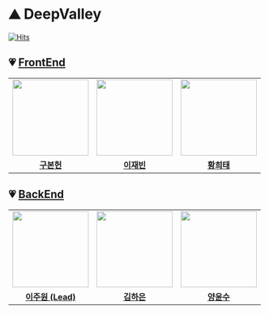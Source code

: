 # ⛰️ DeepValley 

[![Hits](https://hits.seeyoufarm.com/api/count/incr/badge.svg?url=https%3A%2F%2Fblog.false.kr%2Fgithub%2FGitHub-Profile-Setting%2F&count_bg=%2379C83D&title_bg=%23555555&icon=&icon_color=%23E7E7E7&title=hits&edge_flat=false)](https://hits.seeyoufarm.com)

## 💗 [FrontEnd](https://github.com/JJHHYB/deepvalley-front)

<table>
 <tr>
    <td align="center"><a href="https://github.com/nnevia"><img src="https://github.com/JJHHYB/.github/assets/72500673/2f451f65-d528-41f7-bd45-2523b1690cd5" width="150px" height="150px"></a></td>
   <td align="center"><a href="https://github.com/nowxempty"><img src="https://github.com/JJHHYB/.github/assets/72500673/e868d989-6cf1-4223-9a70-9cac1c11c841" width="150px" height="150px"></a></td>
    <td align="center"><a href="https://github.com/hwangheetae"><img src="https://github.com/JJHHYB/.github/assets/72500673/539868c7-5eed-40c3-8cd0-fd29cd4aafbf" width="150px" height="150px"></a></td>
</tr>
  <tr>
    <td align="center"><a href="https://github.com/nnevia"><b>구본헌</b></a></td>
    <td align="center"><a href="https://github.com/nowxempty"><b>이재빈</b></a></td>
    <td align="center"><a href="https://github.com/hwangheetae"><b>황희태</b></a></td>
  </tr>
</table>

## 💗 [BackEnd](https://github.com/JJHHYB/deepvalley-back)

<table>
 <tr>
    <td align="center"><a href="https://github.com/sshinylee"><img src="https://github.com/JJHHYB/.github/assets/72500673/420af172-76bc-4f9a-9ed6-6523997f5aa5" width="150px" height="150px"></a></td>
    <td align="center"><a href="https://github.com/hanni66"><img src="https://github.com/JJHHYB/.github/assets/72500673/d1146348-da49-43e1-a1a0-2ade9622bd4d" width="150px" height="150px"></a></td>
    <td align="center"><a href="https://github.com/Berygna"><img src="https://github.com/JJHHYB/.github/assets/72500673/6f85aeb8-a0ec-4153-aef6-398c24b3596c" width="150px" height="150px"></a></td>
 </tr>
 <tr>
    <td align="center"><a href="https://github.com/sshinylee"><b>이주원 (Lead)</b></a></td>
    <td align="center"><a href="https://github.com/hanni66"><b>김하은</b></a></td>
    <td align="center"><a href="https://github.com/Berygna"><b>양윤수</b></a></td>
 </tr>
</table>

